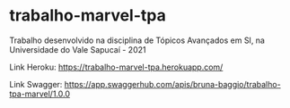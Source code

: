 # trabalho-marvel-tpa
Trabalho desenvolvido na disciplina de Tópicos Avançados em SI, na Universidade do Vale Sapucaí - 2021

Link Heroku: https://trabalho-marvel-tpa.herokuapp.com/

Link Swagger: https://app.swaggerhub.com/apis/bruna-baggio/trabalho-tpa-marvel/1.0.0


